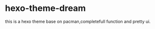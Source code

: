 hexo-theme-dream
================

this is a hexo theme base on pacman,completefull function and pretty ui.
